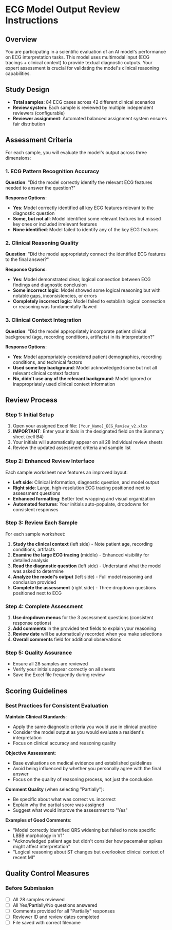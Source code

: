 # ECG Model Output Review Instructions

## Overview

You are participating in a scientific evaluation of an AI model's performance on ECG interpretation tasks. This model uses multimodal input (ECG tracings + clinical context) to provide textual diagnostic outputs. Your expert assessment is crucial for validating the model's clinical reasoning capabilities.

## Study Design

- **Total samples**: 84 ECG cases across 42 different clinical scenarios
- **Review system**: Each sample is reviewed by multiple independent reviewers (configurable)
- **Reviewer assignment**: Automated balanced assignment system ensures fair distribution

## Assessment Criteria

For each sample, you will evaluate the model's output across three dimensions:

### 1. ECG Pattern Recognition Accuracy
**Question**: "Did the model correctly identify the relevant ECG features needed to answer the question?"

**Response Options**:
- **Yes**: Model correctly identified all key ECG features relevant to the diagnostic question
- **Some, but not all**: Model identified some relevant features but missed key ones or included irrelevant features
- **None identified**: Model failed to identify any of the key ECG features

### 2. Clinical Reasoning Quality
**Question**: "Did the model appropriately connect the identified ECG features to the final answer?"

**Response Options**:
- **Yes**: Model demonstrated clear, logical connection between ECG findings and diagnostic conclusion
- **Some incorrect logic**: Model showed some logical reasoning but with notable gaps, inconsistencies, or errors
- **Completely incorrect logic**: Model failed to establish logical connection or reasoning was fundamentally flawed

### 3. Clinical Context Integration
**Question**: "Did the model appropriately incorporate patient clinical background (age, recording conditions, artifacts) in its interpretation?"

**Response Options**:
- **Yes**: Model appropriately considered patient demographics, recording conditions, and technical factors
- **Used some key background**: Model acknowledged some but not all relevant clinical context factors
- **No, didn't use any of the relevant background**: Model ignored or inappropriately used clinical context information

## Review Process

### Step 1: Initial Setup
1. Open your assigned Excel file: `[Your_Name]_ECG_Review_v2.xlsx`
2. **IMPORTANT**: Enter your initials in the designated field on the Summary sheet (cell B4)
3. Your initials will automatically appear on all 28 individual review sheets
4. Review the updated assessment criteria and sample list

### Step 2: Enhanced Review Interface
Each sample worksheet now features an improved layout:
- **Left side**: Clinical information, diagnostic question, and model output
- **Right side**: Large, high-resolution ECG tracing positioned next to assessment questions
- **Enhanced formatting**: Better text wrapping and visual organization
- **Automated features**: Your initials auto-populate, dropdowns for consistent responses

### Step 3: Review Each Sample
For each sample worksheet:

1. **Study the clinical context** (left side) - Note patient age, recording conditions, artifacts
2. **Examine the large ECG tracing** (middle) - Enhanced visibility for detailed analysis
3. **Read the diagnostic question** (left side) - Understand what the model was asked to determine
4. **Analyze the model's output** (left side) - Full model reasoning and conclusion provided
5. **Complete the assessment** (right side) - Three dropdown questions positioned next to ECG

### Step 4: Complete Assessment
1. **Use dropdown menus** for the 3 assessment questions (consistent response options)
2. **Add comments** in the provided text fields to explain your reasoning
3. **Review date** will be automatically recorded when you make selections
4. **Overall comments** field for additional observations

### Step 5: Quality Assurance
- Ensure all 28 samples are reviewed
- Verify your initials appear correctly on all sheets
- Save the Excel file frequently during review

## Scoring Guidelines

### Best Practices for Consistent Evaluation

**Maintain Clinical Standards**:
- Apply the same diagnostic criteria you would use in clinical practice
- Consider the model output as you would evaluate a resident's interpretation
- Focus on clinical accuracy and reasoning quality

**Objective Assessment**:
- Base evaluations on medical evidence and established guidelines
- Avoid being influenced by whether you personally agree with the final answer
- Focus on the quality of reasoning process, not just the conclusion

**Comment Quality** (when selecting "Partially"):
- Be specific about what was correct vs. incorrect
- Explain why the partial score was assigned
- Suggest what would improve the assessment to "Yes"

**Examples of Good Comments**:
- "Model correctly identified QRS widening but failed to note specific LBBB morphology in V1"
- "Acknowledged patient age but didn't consider how pacemaker spikes might affect interpretation"
- "Logical reasoning about ST changes but overlooked clinical context of recent MI"

## Quality Control Measures

### Before Submission
- [ ] All 28 samples reviewed
- [ ] All Yes/Partially/No questions answered
- [ ] Comments provided for all "Partially" responses
- [ ] Reviewer ID and review dates completed
- [ ] File saved with correct filename
